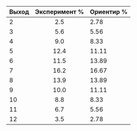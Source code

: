 | Выход | Эксперимент % | Ориентир % |
| :---- | :-----------: | :--------- |
|2      |      2.5      |    2.78    
|3      |      5.6      |    5.56    
|4      |      9.0      |    8.33    
|5      |     12.4      |   11.11    
|6      |     11.5      |   13.89    
|7      |     16.2      |   16.67    
|8      |     13.9      |   13.89    
|9      |     10.0      |   11.11    
|10     |      8.8      |    8.33    
|11     |      6.7      |    5.56    
|12     |      3.5      |    2.78    
